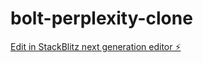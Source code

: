 # bolt-perplexity-clone

[Edit in StackBlitz next generation editor ⚡️](https://stackblitz.com/~/github.com/donvito/bolt-perplexity-clone)
